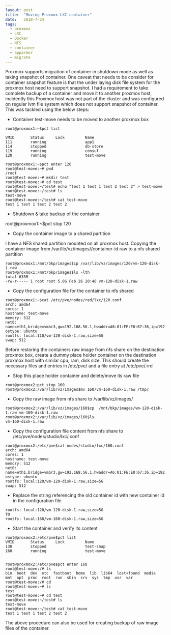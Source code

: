 ```yaml
---
layout: post
title:  "Moving Proxmox-LXC container"
date:   2018-7-24
tags:
  - proxmox
  - LXC
  - Docker
  - NFS
  - container
  - apparmor
  - migrate
---
```



Proxmox supports migration of container in shutdown mode as well as taking snapshot of container. One caveat that needs to be consider for container snapshot feature is that the under laying disk file system for the proxmox host need to support snapshot. I had a requirement to take complete backup of a container and move it to another proxmox host, incidently this Proxmox host was not part of the cluster and was configured on regular lvm file system which does not support snapshot of container. This was tackled using the below steps:

* Container test-move needs to be moved to another proxmox box

```
root@proxmox1:~$pct list

VMID       Status     Lock         Name                
111        running                 app1   
114        stopped                 db-store
119        running                 consul  
120        running                 test-move  

root@proxmox1:~$pct enter 120
root@test-move:~# pwd
/root
root@test-move:~# mkdir test
root@test-move:~# cd test
root@test-move:~/test# echo "test 1 test 1 test 2 test 2" > test-move
root@test-move:~/test# ls
test-move
root@test-move:~/test# cat test-move 
test 1 test 1 test 2 test 2
```

* Shutdown & take backup of the container 

root@proxmox1:~$pct stop 120

* Copy the container image to a shared partition

I have a NFS shared partition mounted on all proxmox host. Copying the container image from /var/lib/vz/images/<container id>/container-id.raw to a nfs shared partition

``` 
root@proxmox1:/mnt/bkp/images$cp /var/lib/vz/images/120/vm-120-disk-1.raw .
root@proxmox1:/mnt/bkp/images$ls -lth
total 635M
-rw-r----- 1 root root 5.0G Feb 26 20:48 vm-120-disk-1.raw
``` 

* Copy the configuration file for the container to nfs shared 

```
root@proxmox1:~$cat /etc/pve/nodes/red/lxc/120.conf 
arch: amd64
cores: 1
hostname: test-move
memory: 512
net0: name=eth1,bridge=vmbr3,gw=192.168.56.1,hwaddr=A6:01:FE:E0:67:36,ip=192.168.56.161/16,type=veth
ostype: ubuntu
rootfs: local:110/vm-120-disk-1.raw,size=5G
swap: 512
```

Before restoring the containers raw image from nfs share on the destination proxmox box, create a dummy place holder container on the destination proxmox host with similar cpu, ram, disk size.
This should create the necessary files and entries in /etc/pve/ and a file entry at /etc/pve/.rrd 

* Stop this place holder container and delete/move its raw file

```
root@proxmox2:pct stop 160
root@proxmox2:/var/lib/vz/images$mv 160/vm-160-disk-1.raw /tmp/
```

* Copy the raw image from nfs share to /var/lib/vz/images/<container id>

```
root@proxmox2:/var/lib/vz/images/160$cp  /mnt/bkp/images/vm-120-disk-1.raw vm-160-disk-1.raw
root@proxmox2:/var/lib/vz/images/160$ls
vm-160-disk-1.raw
```

* Copy the configuration file content from nfs share to /etc/pve/nodes/studio/lxc/<container id>.conf

```
root@proxmox2:/etc/pve$cat nodes/studio/lxc/160.conf
arch: amd64
cores: 1
hostname: test-move
memory: 512
net0: name=eth1,bridge=vmbr3,gw=192.168.56.1,hwaddr=A6:01:FE:E0:67:36,ip=192.168.56.161/16,type=veth
ostype: ubuntu
rootfs: local:120/vm-120-disk-1.raw,size=5G
swap: 512
```

* Replace the string referencing the old container id with new container id in the configuration file

```
rootfs: local:120/vm-120-disk-1.raw,size=5G
TO
rootfs: local:160/vm-160-disk-1.raw,size=5G
```

* Start the container and verify its content

```
root@proxmox2:/etc/pve$pct list
VMID       Status     Lock         Name                
130        stopped                 test-snap           
160        running                 test-move 


root@proxmox2:/etc/pve$pct enter 160
root@test-move:/# ls
bin  boot  dev  etc  fastboot  home  lib  lib64  lost+found  media  mnt  opt  proc  root  run  sbin  srv  sys  tmp  usr  var
root@test-move:/# cd
root@test-move:~# ls
test
root@test-move:~# cd test
root@test-move:~/test# ls
test-move
root@test-move:~/test# cat test-move 
test 1 test 1 test 2 test 2
```

The above procedure can also be used for creating backup of raw image files of the container.